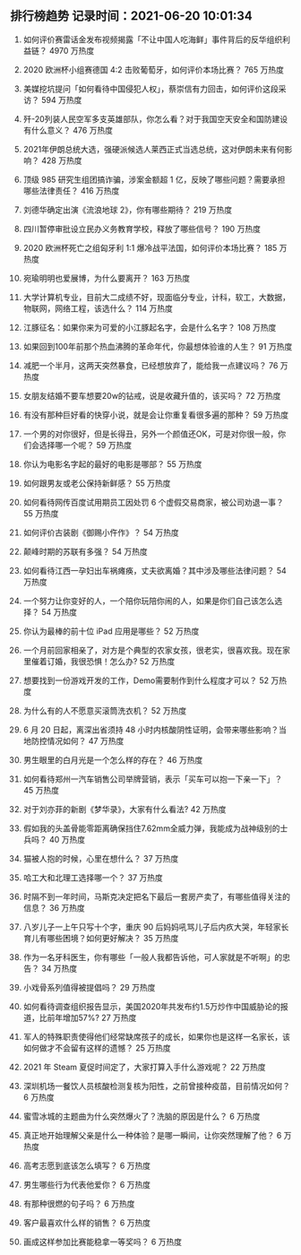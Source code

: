 
## 排行榜趋势 记录时间：2021-06-20 10:01:34
  
  1. 如何评价赛雷话金发布视频揭露「不让中国人吃海鲜」事件背后的反华组织利益链？ 4970 万热度
    
  2. 2020 欧洲杯小组赛德国 4:2 击败葡萄牙，如何评价本场比赛？ 765 万热度
    
  3. 美媒挖坑提问「如何看待中国侵犯人权」，蔡崇信有力回击，如何评价这段采访？ 594 万热度
    
  4. 歼-20列装人民空军多支英雄部队，你怎么看？对于我国空天安全和国防建设有什么意义？ 476 万热度
    
  5. 2021年伊朗总统大选，强硬派候选人莱西正式当选总统，这对伊朗未来有何影响？ 428 万热度
    
  6. 顶级 985 研究生组团搞诈骗，涉案金额超 1 亿，反映了哪些问题？需要承担哪些法律责任？ 416 万热度
    
  7. 刘德华确定出演《流浪地球 2》，你有哪些期待？ 219 万热度
    
  8. 四川暂停审批设立民办义务教育学校，释放了哪些信号？ 190 万热度
    
  9. 2020 欧洲杯死亡之组匈牙利 1:1 爆冷战平法国，如何评价本场比赛？ 185 万热度
    
  10. 宛瑜明明也爱展博，为什么要离开？ 163 万热度
    
  11. 大学计算机专业，目前大二成绩不好，现面临分专业，计科，软工，大数据，物联网，网络工程，该选什么？ 114 万热度
    
  12. 江豚征名：如果你来为可爱的小江豚起名字，会是什么名字？ 108 万热度
    
  13. 如果回到100年前那个热血沸腾的革命年代，你最想体验谁的人生？ 91 万热度
    
  14. 减肥一个半月，这两天突然暴食，已经想放弃了，能给我一点建议吗？ 76 万热度
    
  15. 女朋友结婚不要车想要20w的钻戒，说是收藏升值的，该买吗？ 72 万热度
    
  16. 有没有那种巨好看的快穿小说，就是会让你重复看很多遍的那种？ 59 万热度
    
  17. 一个男的对你很好，但是长得丑，另外一个颜值还OK，可是对你很一般，你们会选择哪一个呢？ 59 万热度
    
  18. 你认为电影名字起的最好的电影是哪部？ 55 万热度
    
  19. 如何跟男友或老公保持新鲜感？ 55 万热度
    
  20. 如何看待网传百度试用期员工因处罚 6 个虚假交易商家，被公司劝退一事？ 55 万热度
    
  21. 如何评价古装剧《御赐小仵作》？ 54 万热度
    
  22. 颠峰时期的苏联有多强？ 54 万热度
    
  23. 如何看待江西一孕妇出车祸瘫痪，丈夫欲离婚？其中涉及哪些法律问题？ 54 万热度
    
  24. 一个努力让你变好的人，一个陪你玩陪你闹的人，如果是你们自己该怎么选择？ 54 万热度
    
  25. 你认为最棒的前十位 iPad 应用是哪些？ 52 万热度
    
  26. 一个月前回家相亲了，对方是个典型的农家女孩，很老实，很喜欢我。现在家里催着订婚，我很恐惧！怎么办? 52 万热度
    
  27. 想要找到一份游戏开发的工作，Demo需要制作到什么程度才可以？ 52 万热度
    
  28. 为什么有的人不愿意买滚筒洗衣机？ 52 万热度
    
  29. 6 月 20 日起，离深出省须持 48 小时内核酸阴性证明，会带来哪些影响？当地防控情况如何？ 47 万热度
    
  30. 男生眼里的白月光是一个怎么样的存在？ 46 万热度
    
  31. 如何看待郑州一汽车销售公司举牌营销，表示「买车可以抱一下亲一下」？ 45 万热度
    
  32. 对于刘亦菲的新剧《梦华录》，大家有什么看法? 42 万热度
    
  33. 假如我的头盖骨能零距离确保挡住7.62mm全威力弹，我能成为战神级别的士兵吗？ 40 万热度
    
  34. 猫被人抱的时候，心里在想什么？ 37 万热度
    
  35. 哈工大和北理工选择哪一个？ 37 万热度
    
  36. 时隔不到一年时间，马斯克决定把名下最后一套房产卖了，有哪些值得关注的信息？ 36 万热度
    
  37. 八岁儿子一上午只写十个字，重庆 90 后妈妈吼骂儿子后内疚大哭，年轻家长育儿有哪些困境？如何更好解决？ 35 万热度
    
  38. 作为一名牙科医生，你有哪些「一般人我都告诉他，可人家就是不听啊」的忠告？ 34 万热度
    
  39. 小戏骨系列值得被提倡吗？ 29 万热度
    
  40. 如何看待调查组织报告显示，美国2020年共发布约1.5万炒作中国威胁论的报道，比前年增加57%? 27 万热度
    
  41. 军人的特殊职责使得他们经常缺席孩子的成长，如果你也是这样一名家长，该如何做才不会留有这样的遗憾？ 25 万热度
    
  42. 2021 年 Steam 夏促时间定了，大家打算入手什么游戏呢？ 22 万热度
    
  43. 深圳机场一餐饮人员核酸检测复核为阳性，之前曾接种疫苗，目前情况如何？ 6 万热度
    
  44. 蜜雪冰城的主题曲为什么突然爆火了？洗脑的原因是什么？ 6 万热度
    
  45. 真正地开始理解父亲是什么一种体验？是哪一瞬间，让你突然理解了他？ 6 万热度
    
  46. 高考志愿到底该怎么填写？ 6 万热度
    
  47. 男生哪些行为代表他爱你？ 6 万热度
    
  48. 有那种很燃的句子吗？ 6 万热度
    
  49. 客户最喜欢什么样的销售？ 6 万热度
    
  50. 画成这样参加比赛能稳拿一等奖吗？ 6 万热度
    